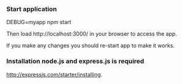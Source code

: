 ### Start application

DEBUG=myapp npm start

Then load http://localhost:3000/ in your browser to access the app.

If you make any changes you should re-start app to make it works.

### Installation node.js and express.js is required

http://expressjs.com/starter/installing.